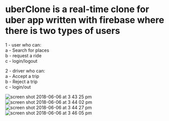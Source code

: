 # uberClone is a real-time clone for uber app written with firebase where there is two types of users <br>
1 - user who can: <br>
a - Search for places <br>
b - request a ride <br>
c - login/logout <br>

2 - driver who can: <br>
a - Accept a trip <br>
b - Reject a trip <br>
c - login/out

![screen shot 2018-06-06 at 3 43 25 pm](https://user-images.githubusercontent.com/30261972/41042042-f55d3204-69a0-11e8-87d8-654140cced71.png) <br>
![screen shot 2018-06-06 at 3 44 02 pm](https://user-images.githubusercontent.com/30261972/41042046-f7bca458-69a0-11e8-8fbd-ef8b4e6628dc.png) <br>
![screen shot 2018-06-06 at 3 44 27 pm](https://user-images.githubusercontent.com/30261972/41042048-f8be9848-69a0-11e8-8f5a-e70ba9ace182.png) <br>
![screen shot 2018-06-06 at 3 46 05 pm](https://user-images.githubusercontent.com/30261972/41042055-fa114484-69a0-11e8-9b1f-b2099783b401.png)
